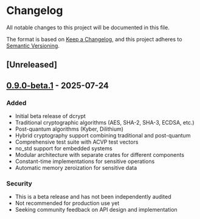 # Changelog

All notable changes to this project will be documented in this file.

The format is based on [Keep a Changelog](https://keepachangelog.com/en/1.0.0/),
and this project adheres to [Semantic Versioning](https://semver.org/spec/v2.0.0.html).

## [Unreleased]

## [0.9.0-beta.1] - 2025-07-24

### Added
- Initial beta release of dcrypt
- Traditional cryptographic algorithms (AES, SHA-2, SHA-3, ECDSA, etc.)
- Post-quantum algorithms (Kyber, Dilithium)
- Hybrid cryptography support combining traditional and post-quantum
- Comprehensive test suite with ACVP test vectors
- no_std support for embedded systems
- Modular architecture with separate crates for different components
- Constant-time implementations for sensitive operations
- Automatic memory zeroization for sensitive data

### Security
- This is a beta release and has not been independently audited
- Not recommended for production use yet
- Seeking community feedback on API design and implementation

[0.9.0-beta.1]: https://github.com/DePINNetwork/dcrypt/releases/tag/v0.9.0-beta.1